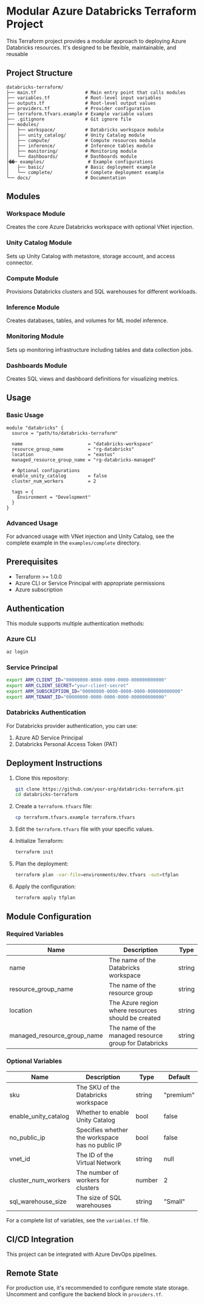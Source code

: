 # Modular Azure Databricks Terraform Project

This Terraform project provides a modular approach to deploying Azure Databricks resources. It's designed to be flexible, maintainable, and reusable

## Project Structure

```
databricks-terraform/
├── main.tf                  # Main entry point that calls modules
├── variables.tf             # Root-level input variables
├── outputs.tf               # Root-level output values
├── providers.tf             # Provider configuration
├── terraform.tfvars.example # Example variable values
├── .gitignore               # Git ignore file
├── modules/
│   ├── workspace/           # Databricks workspace module
│   ├── unity_catalog/       # Unity Catalog module
│   ├── compute/             # Compute resources module
│   ├── inference/           # Inference tables module
│   ├── monitoring/          # Monitoring module
│   └── dashboards/          # Dashboards module
├��─ examples/                # Example configurations
│   ├── basic/               # Basic deployment example
│   └── complete/            # Complete deployment example
└── docs/                    # Documentation
```

## Modules

### Workspace Module
Creates the core Azure Databricks workspace with optional VNet injection.

### Unity Catalog Module
Sets up Unity Catalog with metastore, storage account, and access connector.

### Compute Module
Provisions Databricks clusters and SQL warehouses for different workloads.

### Inference Module
Creates databases, tables, and volumes for ML model inference.

### Monitoring Module
Sets up monitoring infrastructure including tables and data collection jobs.

### Dashboards Module
Creates SQL views and dashboard definitions for visualizing metrics.

## Usage

### Basic Usage

```hcl
module "databricks" {
  source = "path/to/databricks-terraform"

  name                        = "databricks-workspace"
  resource_group_name         = "rg-databricks"
  location                    = "eastus"
  managed_resource_group_name = "rg-databricks-managed"
  
  # Optional configurations
  enable_unity_catalog        = false
  cluster_num_workers         = 2
  
  tags = {
    Environment = "Development"
  }
}
```

### Advanced Usage

For advanced usage with VNet injection and Unity Catalog, see the complete example in the `examples/complete` directory.

## Prerequisites

- Terraform >= 1.0.0
- Azure CLI or Service Principal with appropriate permissions
- Azure subscription

## Authentication

This module supports multiple authentication methods:

### Azure CLI

```bash
az login
```

### Service Principal

```bash
export ARM_CLIENT_ID="00000000-0000-0000-0000-000000000000"
export ARM_CLIENT_SECRET="your-client-secret"
export ARM_SUBSCRIPTION_ID="00000000-0000-0000-0000-000000000000"
export ARM_TENANT_ID="00000000-0000-0000-0000-000000000000"
```

### Databricks Authentication

For Databricks provider authentication, you can use:

1. Azure AD Service Principal
2. Databricks Personal Access Token (PAT)

## Deployment Instructions

1. Clone this repository:
   ```bash
   git clone https://github.com/your-org/databricks-terraform.git
   cd databricks-terraform
   ```

2. Create a `terraform.tfvars` file:
   ```bash
   cp terraform.tfvars.example terraform.tfvars
   ```

3. Edit the `terraform.tfvars` file with your specific values.

4. Initialize Terraform:
   ```bash
   terraform init
   ```

5. Plan the deployment:
   ```bash
   terraform plan -var-file=environments/dev.tfvars -out=tfplan
   ```

6. Apply the configuration:
   ```bash
   terraform apply tfplan
   ```

## Module Configuration

### Required Variables

| Name | Description | Type |
|------|-------------|------|
| name | The name of the Databricks workspace | string |
| resource_group_name | The name of the resource group | string |
| location | The Azure region where resources should be created | string |
| managed_resource_group_name | The name of the managed resource group for Databricks | string |

### Optional Variables

| Name | Description | Type | Default |
|------|-------------|------|---------|
| sku | The SKU of the Databricks workspace | string | "premium" |
| enable_unity_catalog | Whether to enable Unity Catalog | bool | false |
| no_public_ip | Specifies whether the workspace has no public IP | bool | false |
| vnet_id | The ID of the Virtual Network | string | null |
| cluster_num_workers | The number of workers for clusters | number | 2 |
| sql_warehouse_size | The size of SQL warehouses | string | "Small" |

For a complete list of variables, see the `variables.tf` file.

## CI/CD Integration

This project can be integrated with Azure DevOps pipelines.

## Remote State

For production use, it's recommended to configure remote state storage. Uncomment and configure the backend block in `providers.tf`.


